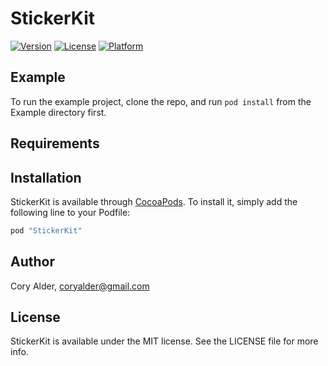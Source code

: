 # StickerKit

[![Version](https://img.shields.io/cocoapods/v/StickerKit.svg?style=flat)](http://cocoapods.org/pods/StickerKit)
[![License](https://img.shields.io/cocoapods/l/StickerKit.svg?style=flat)](http://cocoapods.org/pods/StickerKit)
[![Platform](https://img.shields.io/cocoapods/p/StickerKit.svg?style=flat)](http://cocoapods.org/pods/StickerKit)

## Example

To run the example project, clone the repo, and run `pod install` from the Example directory first.

## Requirements

## Installation

StickerKit is available through [CocoaPods](http://cocoapods.org). To install
it, simply add the following line to your Podfile:

```ruby
pod "StickerKit"
```

## Author

Cory Alder, coryalder@gmail.com

## License

StickerKit is available under the MIT license. See the LICENSE file for more info.
